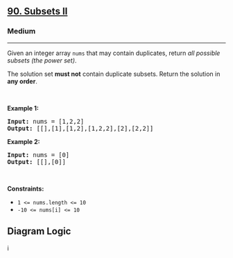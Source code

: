 <h2><a href="https://leetcode.com/problems/subsets-ii">90. Subsets II</a></h2><h3>Medium</h3><hr><p>Given an integer array <code>nums</code> that may contain duplicates, return <em>all possible</em> <span data-keyword="subset"><em>subsets</em></span><em> (the power set)</em>.</p>

<p>The solution set <strong>must not</strong> contain duplicate subsets. Return the solution in <strong>any order</strong>.</p>

<p>&nbsp;</p>
<p><strong class="example">Example 1:</strong></p>
<pre><strong>Input:</strong> nums = [1,2,2]
<strong>Output:</strong> [[],[1],[1,2],[1,2,2],[2],[2,2]]
</pre><p><strong class="example">Example 2:</strong></p>
<pre><strong>Input:</strong> nums = [0]
<strong>Output:</strong> [[],[0]]
</pre>
<p>&nbsp;</p>
<p><strong>Constraints:</strong></p>

<ul>
	<li><code>1 &lt;= nums.length &lt;= 10</code></li>
	<li><code>-10 &lt;= nums[i] &lt;= 10</code></li>
</ul>

<h2>Diagram Logic</h2>
<img width="13" height="18" alt="image" src="https://github.com/user-attachments/assets/046ae641-07b6-4712-b4c9-5edabc878546" />

